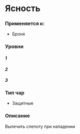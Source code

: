 # Ясность

### Применяется к:

* Броня

### Уровни

#### _1_

#### _2_

#### _3_

### Тип чар

* Защитные

### Описание&#x20;

Вылечить слепоту при нападении
